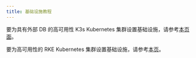 ```yaml
---
title: 基础设施教程
---
```


要为具有外部 DB 的高可用性 K3s Kubernetes 集群设置基础设施，请参考[本页面]({/docs/rancher2/installation_new/resources/k8s-tutorials/infrastructure-tutorials/infra-for-ha-with-external-db/_index)。

要为高可用性的 RKE Kubernetes 集群设置基础设施，请参考[本页](/docs/rancher2/installation_new/resources/k8s-tutorials/infrastructure-tutorials/infra-for-ha/_index)。

